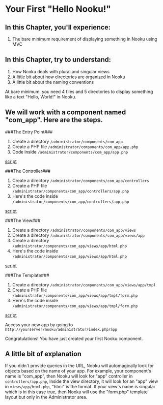 Your First "Hello Nooku!"
=========================

In this Chapter, you'll experience:
-----------------------------------

1. The bare minimum requirement of displaying something in Nooku using MVC

In this Chapter, try to understand:
-----------------------------------

1. How Nooku deals with plural and singular views
2. A little bit about how directories are organized in Nooku
3. A little bit about the naming conventions

At bare minimum, you need 4 files and 5 directories to display something like a text "Hello, World!" in Nooku.

We will work with a component named "com_app". Here are the steps.
------------------------------------------------------------------

###The Entry Point###

1.  Create a directory `/administrator/components/com_app`
2.  Create a PHP file `/administrator/components/com_app/app.php`
3.  Code inside `/administrator/components/com_app/app.php`

[script](http://gist-it.appspot.com/github/raeldc/com_app/blob/chapter-1a/code/administrator/components/com_app/app.php)

###The Controller###

1. Create a directory `/administrator/components/com_app/controllers`
2. Create a PHP file `/administrator/components/com_app/controllers/app.php`
3. Here's the code inside `/administrator/components/com_app/controllers/app.php`
    
[script](http://gist-it.appspot.com/github/raeldc/com_app/blob/chapter-1a/code/administrator/components/com_app/controllers/app.php)

###The View###

1. Create a directory `/administrator/components/com_app/views`
2. Create a directory `/administrator/components/com_app/views/app`
3. Create a directory `/administrator/components/com_app/views/app/html.php`
4. Here's the code inside `/administrator/components/com_app/views/app/html.php`

[script](http://gist-it.appspot.com/github/raeldc/com_app/blob/chapter-1a/code/administrator/components/com_app/views/app/html.php)

###The Template###

1. Create a directory `/administrator/components/com_app/views/app/tmpl`
2. Create a PHP file `/administrator/components/com_app/views/app/tmpl/form.php`
3. Here's the code inside `/administrator/components/com_app/views/app/tmpl/form.php`

[script](http://gist-it.appspot.com/github/raeldc/com_app/blob/chapter-1a/code/administrator/components/com_app/views/app/tmpl/form.php)

Access your new app by going to `http://yourserver/nooku/administrator/index.php/app`

Congratulations! You have just created your first Nooku component. 

A little bit of explanation
---------------------------

If you didn't provide queries in the URL, Nooku will automagically look for objects based on the name of your app.
For example, your component's name is "com_app", then Nooku will look for "app" controller in `controllers/app.php`, 
Inside the view directory, it will look for an "app" view in `views/app/html.php`, "html" is the format.
If your view's name is singular which is in this case true, then Nooku will use the "form.php" template layout but only in the Administrator area.

